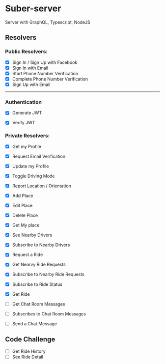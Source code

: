 # Suber-server

 Server with GraphQL, Typescript, NodeJS

 ## Resolvers

### Public Resolvers:

- [x] Sign In / Sign Up with Facebook
- [x] Sign In with Email
- [x] Start Phone Number Verification
- [x] Complete Phone Number Verification
- [x] Sign Up with Email
---

### Authentication

- [x] Generate JWT
- [x] Verify JWT


### Private Resolvers:
- [x] Get my Profile
- [x] Request Email Verification
- [x] Update my Profile
- [x] Toggle Driving Mode
- [x] Report Location / Orientation
- [x] Add Place
- [x] Edit Place
- [x] Delete Place
- [x] Get My place
- [x] See Nearby Drivers
- [x] Subscribe to Nearby Drivers
- [x] Request a  Ride
- [x] Get Nearvy Ride Requests
- [x] Subscribe to Nearby Ride Requests
- [x] Subscribe to Ride Status
- [x] Get Ride
- [ ] Get Chat Room Messages
- [ ] Subscribes to Chat Room Messages
- [ ] Send a Chat Message


## Code Challenge

- [ ] Get Ride History
- [ ] See Ride Detail
